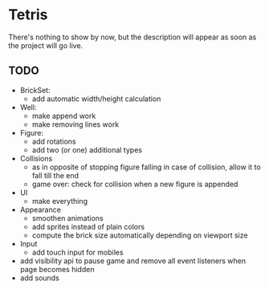 # Tetris

There's nothing to show by now, but the description will appear as soon as the project will go live.


## TODO
* BrickSet:
	* add automatic width/height calculation
* Well:
	* make append work
	* make removing lines work
* Figure:
	* add rotations
	* add two (or one) additional types
* Collisions
	* as in opposite of stopping figure falling in case of collision, allow it to fall till the end
	* game over: check for collision when a new figure is appended
* UI
	* make everything
* Appearance
	* smoothen animations
	* add sprites instead of plain colors
	* compute the brick size automatically depending on viewport size
* Input
	* add touch input for mobiles
* add visibility api to pause game and remove all event listeners when page becomes hidden
* add sounds
